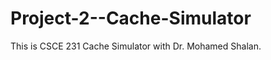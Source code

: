 Project-2--Cache-Simulator
==========================

This is CSCE 231 Cache Simulator with Dr. Mohamed Shalan.
